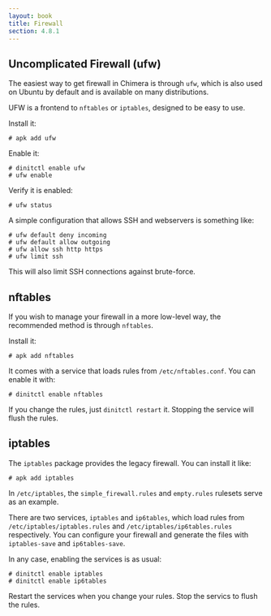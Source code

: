 ```yaml
---
layout: book
title: Firewall
section: 4.8.1
---
```


## Uncomplicated Firewall (ufw)

The easiest way to get firewall in Chimera is through `ufw`, which
is also used on Ubuntu by default and is available on many distributions.

UFW is a frontend to `nftables` or `iptables`, designed to be easy
to use.

Install it:

```
# apk add ufw
```

Enable it:

```
# dinitctl enable ufw
# ufw enable
```

Verify it is enabled:

```
# ufw status
```

A simple configuration that allows SSH and webservers is something like:

```
# ufw default deny incoming
# ufw default allow outgoing
# ufw allow ssh http https
# ufw limit ssh
```

This will also limit SSH connections against brute-force.

## nftables

If you wish to manage your firewall in a more low-level way, the
recommended method is through `nftables`.

Install it:

```
# apk add nftables
```

It comes with a service that loads rules from `/etc/nftables.conf`.
You can enable it with:

```
# dinitctl enable nftables
```

If you change the rules, just `dinitctl restart` it. Stopping the
service will flush the rules.

## iptables

The `iptables` package provides the legacy firewall. You can install
it like:

```
# apk add iptables
```

In `/etc/iptables`, the `simple_firewall.rules` and `empty.rules`
rulesets serve as an example.

There are two services, `iptables` and `ip6tables`, which load rules
from `/etc/iptables/iptables.rules` and `/etc/iptables/ip6tables.rules`
respectively. You can configure your firewall and generate the files
with `iptables-save` and `ip6tables-save`.

In any case, enabling the services is as usual:

```
# dinitctl enable iptables
# dinitctl enable ip6tables
```

Restart the services when you change your rules. Stop the servics to
flush the rules.

